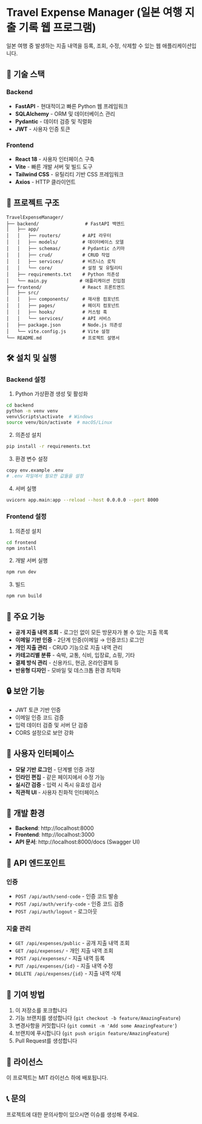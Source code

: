 # Travel Expense Manager (일본 여행 지출 기록 웹 프로그램)

일본 여행 중 발생하는 지출 내역을 등록, 조회, 수정, 삭제할 수 있는 웹 애플리케이션입니다.

## 🚀 기술 스택

### Backend
- **FastAPI** - 현대적이고 빠른 Python 웹 프레임워크
- **SQLAlchemy** - ORM 및 데이터베이스 관리
- **Pydantic** - 데이터 검증 및 직렬화
- **JWT** - 사용자 인증 토큰

### Frontend
- **React 18** - 사용자 인터페이스 구축
- **Vite** - 빠른 개발 서버 및 빌드 도구
- **Tailwind CSS** - 유틸리티 기반 CSS 프레임워크
- **Axios** - HTTP 클라이언트

## 📁 프로젝트 구조

```
TravelExpenseManager/
├── backend/                 # FastAPI 백엔드
│   ├── app/
│   │   ├── routers/        # API 라우터
│   │   ├── models/         # 데이터베이스 모델
│   │   ├── schemas/        # Pydantic 스키마
│   │   ├── crud/           # CRUD 작업
│   │   ├── services/       # 비즈니스 로직
│   │   └── core/           # 설정 및 유틸리티
│   ├── requirements.txt    # Python 의존성
│   └── main.py            # 애플리케이션 진입점
├── frontend/               # React 프론트엔드
│   ├── src/
│   │   ├── components/     # 재사용 컴포넌트
│   │   ├── pages/          # 페이지 컴포넌트
│   │   ├── hooks/          # 커스텀 훅
│   │   └── services/       # API 서비스
│   ├── package.json        # Node.js 의존성
│   └── vite.config.js      # Vite 설정
└── README.md               # 프로젝트 설명서
```

## 🛠️ 설치 및 실행

### Backend 설정

1. Python 가상환경 생성 및 활성화
```bash
cd backend
python -m venv venv
venv\Scripts\activate  # Windows
source venv/bin/activate  # macOS/Linux
```

2. 의존성 설치
```bash
pip install -r requirements.txt
```

3. 환경 변수 설정
```bash
copy env.example .env
# .env 파일에서 필요한 값들을 설정
```

4. 서버 실행
```bash
uvicorn app.main:app --reload --host 0.0.0.0 --port 8000
```

### Frontend 설정

1. 의존성 설치
```bash
cd frontend
npm install
```

2. 개발 서버 실행
```bash
npm run dev
```

3. 빌드
```bash
npm run build
```

## 🌟 주요 기능

- **공개 지출 내역 조회** - 로그인 없이 모든 방문자가 볼 수 있는 지출 목록
- **이메일 기반 인증** - 2단계 인증(이메일 → 인증코드) 로그인
- **개인 지출 관리** - CRUD 기능으로 지출 내역 관리
- **카테고리별 분류** - 숙박, 교통, 식비, 입장료, 쇼핑, 기타
- **결제 방식 관리** - 신용카드, 현금, 온라인결제 등
- **반응형 디자인** - 모바일 및 데스크톱 환경 최적화

## 🔒 보안 기능

- JWT 토큰 기반 인증
- 이메일 인증 코드 검증
- 입력 데이터 검증 및 서버 단 검증
- CORS 설정으로 보안 강화

## 📱 사용자 인터페이스

- **모달 기반 로그인** - 단계별 인증 과정
- **인라인 편집** - 같은 페이지에서 수정 가능
- **실시간 검증** - 입력 시 즉시 유효성 검사
- **직관적 UI** - 사용자 친화적 인터페이스

## 🚀 개발 환경

- **Backend**: http://localhost:8000
- **Frontend**: http://localhost:3000
- **API 문서**: http://localhost:8000/docs (Swagger UI)

## 📝 API 엔드포인트

### 인증
- `POST /api/auth/send-code` - 인증 코드 발송
- `POST /api/auth/verify-code` - 인증 코드 검증
- `POST /api/auth/logout` - 로그아웃

### 지출 관리
- `GET /api/expenses/public` - 공개 지출 내역 조회
- `GET /api/expenses/` - 개인 지출 내역 조회
- `POST /api/expenses/` - 지출 내역 등록
- `PUT /api/expenses/{id}` - 지출 내역 수정
- `DELETE /api/expenses/{id}` - 지출 내역 삭제

## 🤝 기여 방법

1. 이 저장소를 포크합니다
2. 기능 브랜치를 생성합니다 (`git checkout -b feature/AmazingFeature`)
3. 변경사항을 커밋합니다 (`git commit -m 'Add some AmazingFeature'`)
4. 브랜치에 푸시합니다 (`git push origin feature/AmazingFeature`)
5. Pull Request를 생성합니다

## 📄 라이선스

이 프로젝트는 MIT 라이선스 하에 배포됩니다.

## 📞 문의

프로젝트에 대한 문의사항이 있으시면 이슈를 생성해 주세요. 
